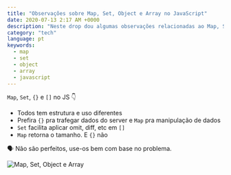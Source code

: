 ```yaml
---
title: "Observações sobre Map, Set, Object e Array no JavaScript"
date: 2020-07-13 2:17 AM +0000
description: "Neste drop dou algumas observações relacionadas ao Map, Set, Object e Array como estrutura de dados do JavaScript."
category: "tech"
language: pt
keywords:
  - map
  - set
  - object
  - array
  - javascript
---
```


`Map`, `Set`, `{}` e `[]` no JS 👇

- Todos tem estrutura e uso diferentes
- Prefira `{}` pra trafegar dados do server e `Map` pra manipulação de dados
- `Set` facilita aplicar omit, diff, etc em `[]`
- `Map` retorna o tamanho. E `{}` não

🗣 Não são perfeitos, use-os bem com base no problema.

![Map, Set, Object e Array](https://pbs.twimg.com/media/Ec1ZeHHWAAEJb1B?format=jpg&name=medium)

